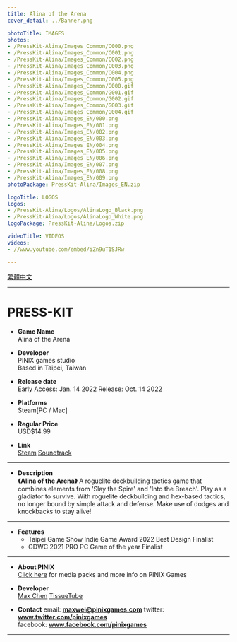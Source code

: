 ```yaml
---
title: Alina of the Arena
cover_detail: ../Banner.png

photoTitle: IMAGES
photos: 
- /PressKit-Alina/Images_Common/C000.png
- /PressKit-Alina/Images_Common/C001.png
- /PressKit-Alina/Images_Common/C002.png
- /PressKit-Alina/Images_Common/C003.png
- /PressKit-Alina/Images_Common/C004.png
- /PressKit-Alina/Images_Common/C005.png
- /PressKit-Alina/Images_Common/G000.gif
- /PressKit-Alina/Images_Common/G001.gif
- /PressKit-Alina/Images_Common/G002.gif
- /PressKit-Alina/Images_Common/G003.gif
- /PressKit-Alina/Images_Common/G004.gif
- /PressKit-Alina/Images_EN/000.png
- /PressKit-Alina/Images_EN/001.png
- /PressKit-Alina/Images_EN/002.png
- /PressKit-Alina/Images_EN/003.png
- /PressKit-Alina/Images_EN/004.png
- /PressKit-Alina/Images_EN/005.png
- /PressKit-Alina/Images_EN/006.png
- /PressKit-Alina/Images_EN/007.png
- /PressKit-Alina/Images_EN/008.png
- /PressKit-Alina/Images_EN/009.png
photoPackage: PressKit-Alina/Images_EN.zip

logoTitle: LOGOS
logos: 
- /PressKit-Alina/Logos/AlinaLogo_Black.png
- /PressKit-Alina/Logos/AlinaLogo_White.png
logoPackage: PressKit-Alina/Logos.zip

videoTitle: VIDEOS
videos: 
- //www.youtube.com/embed/iZn9uT1SJRw

---
```

<!--統一管理連結-->
[PINIXPressKitLink]: /PressKit-PINIX/en/
[MAXWEIWEB]: https://maxweichen.github.io/
[STEAMLINK]: https://store.steampowered.com/app/1668690/
[APPSTORELINK]: ..
[GOOGLEPLAYLINK]: ..
[TISSUETUBEWEB]: https://www.facebook.com/TissueTubeGames/
[SOUNDTRACKLINK]: https://store.steampowered.com/app/2060330/_Soundtrack/
<!--統一管理連結-->
<div class=tags>
<a href="../zh-TW/" class="button small" target=_self>繁體中文</a>
</div>

---
<h1>PRESS-KIT</h1>

+ **Game Name**  
Alina of the Arena

+ **Developer**  
PINIX games studio  
Based in Taipei, Taiwan

+ **Release date**  
Early Access: Jan. 14 2022
Release: Oct. 14 2022

+ **Platforms**  
Steam[PC / Mac]

+ **Regular Price**  
USD$14.99

+ **Link**  
[Steam][STEAMLINK]
[Soundtrack][SOUNDTRACKLINK]

---
+ **Description**  
**《Alina of the Arena》**
A roguelite deckbuilding tactics game that combines elements from 'Slay the Spire' and 'Into the Breach'. Play as a gladiator to survive. With roguelite deckbuilding and hex-based tactics, no longer bound by simple attack and defense. Make use of dodges and knockbacks to stay alive!

<!--+ **History**  -->
---
+ **Features**
	- Taipei Game Show Indie Game Award 2022 Best Design Finalist
	- GDWC 2021 PRO PC Game of the year Finalist

<!--+ **Awards & Recognitio**-->
<!--+ **Reviews**-->
<!--Selected Articles-->
---
+ **About PINIX**  
[Click here][PINIXPressKitLink] for media packs and more info on PINIX Games

+ **Developer**  
[Max Chen][MAXWEIWEB]
[TissueTube][TISSUETUBEWEB]

+ **Contact**
email: **maxwei@pinixgames.com**
twitter: **www.twitter.com/pinixgames**  
facebook: **www.facebook.com/pinixgames**

---
